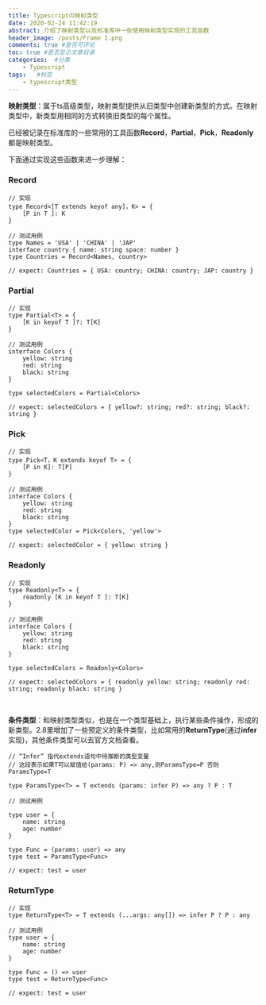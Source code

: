 ```yaml
---
title: Typescriptの映射类型
date: 2020-02-24 11:42:19
abstract: 介绍了映射类型以及标准库中一些使用映射类型实现的工具函数
header_image: /posts/Frame 1.png
comments: true #是否可评论
toc: true #是否显示文章目录
categories:  #分类
    - Typescript
tags:   #标签
    - typescript类型
---
```


**映射类型**：属于ts高级类型，映射类型提供从旧类型中创建新类型的方式。在映射类型中，新类型用相同的方式转换旧类型的每个属性。

已经被记录在标准库的一些常用的工具函数**Record**，**Partial**，**Pick**，**Readonly**都是映射类型。

下面通过实现这些函数来进一步理解：

### Record
```
// 实现 
type Record<[T extends keyof any]，K> = { 
    [P in T ]: K 
} 
 
// 测试用例 
type Names = 'USA' | 'CHINA' | 'JAP' 
interface country { name: string space: number } 
type Countries = Record<Names, country> 
 
// expect: Countries = { USA: country; CHINA: country; JAP: country }
```

### Partial
```
// 实现 
type Partial<T> = { 
    [K in keyof T ]?: T[K] 
} 
 
// 测试用例 
interface Colors { 
    yellow: string 
    red: string 
    black: string 
} 
 
type selectedColors = Partial<Colors> 
 
// expect: selectedColors = { yellow?: string; red?: string; black?: string }
```

### Pick
```
// 实现 
type Pick<T，K extends keyof T> = { 
    [P in K]: T[P] 
} 
 
// 测试用例 
interface Colors { 
    yellow: string 
    red: string 
    black: string 
} 
type selectedColor = Pick<Colors, 'yellow'> 
 
// expect: selectedColor = { yellow: string }
```

### Readonly
```
// 实现 
type Readonly<T> = { 
    readonly [K in keyof T ]: T[K] 
} 
 
// 测试用例 
interface Colors { 
    yellow: string 
    red: string 
    black: string 
} 
 
type selectedColors = Readonly<Colors> 
 
// expect: selectedColors = { readonly yellow: string; readonly red: string; readonly black: string }
```
<br/>

**条件类型**：和映射类型类似，也是在一个类型基础上，执行某些条件操作，形成的新类型。2.8里增加了一些预定义的条件类型，比如常用的**ReturnType**(通过**infer**实现)，其他条件类型可以去官方文档查看。

```
// “Infer” 指代extends语句中待推断的类型变量
// 这段表示如果T可以赋值给(params: P) => any,则ParamsType=P 否则ParamsType=T 
 
type ParamsType<T> = T extends (params: infer P) => any ? P : T 
 
// 测试用例 
 
type user = { 
    name: string 
    age: number 
} 
 
type Func = (params: user) => any 
type test = ParamsType<Func> 
 
// expect: test = user
```

### ReturnType
```
// 实现 
type ReturnType<T> = T extends (...args: any[]) => infer P ? P : any 
 
// 测试用例 
type user = { 
    name: string 
    age: number 
} 
 
type Func = () => user 
type test = ReturnType<Func> 
 
// expect: test = user
```